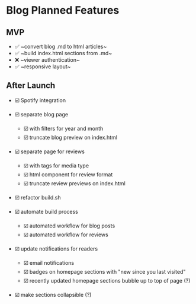 # Blog Planned Features

## MVP

- ✅ ~convert blog .md to html articles~
- ✅ ~build index.html sections from .md~
- ❌ ~viewer authentication~
- ✅ ~responsive layout~

## After Launch

- ☑️ Spotify integration

- ☑️ separate blog page
  - ☑️ with filters for year and month
  - ☑️ truncate blog preview on index.html

- ☑️ separate page for reviews
  - ☑️ with tags for media type
  - ☑️ html component for review format
  - ☑️ truncate review previews on index.html

- ☑️ refactor build.sh

- ☑️ automate build process
  - ☑️ automated workflow for blog posts
  - ☑️ automated workflow for reviews

- ☑️ update notifications for readers
  - ☑️ email notifications
  - ☑️ badges on homepage sections with "new since you last visited"
  - ☑️ recently updated homepage sections bubble up to top of page (?)

- ☑️ make sections collapsible (?)
